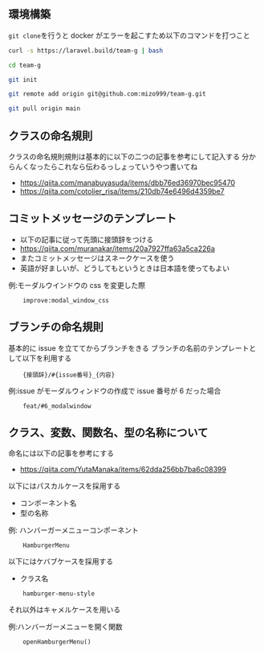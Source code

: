 ## 環境構築

`git clone`を行うと docker がエラーを起こすため以下のコマンドを打つこと

```bash
curl -s https://laravel.build/team-g | bash

cd team-g

git init

git remote add origin git@github.com:mizo999/team-g.git

git pull origin main
```

## クラスの命名規則

クラスの命名規則規則は基本的に以下の二つの記事を参考にして記入する
分からんくなったらこれなら伝わるっしょっていうやつ書いてね

-   https://qiita.com/manabuyasuda/items/dbb76ed36970bec95470
-   https://qiita.com/cotolier_risa/items/210db74e6496d4359be7

## コミットメッセージのテンプレート

-   以下の記事に従って先頭に接頭辞をつける
-   https://qiita.com/muranakar/items/20a7927ffa63a5ca226a
-   またコミットメッセージはスネークケースを使う
-   英語が好ましいが、どうしてもというときは日本語を使ってもよい

例:モーダルウインドウの css を変更した際

```
    improve:modal_window_css
```

## ブランチの命名規則

基本的に issue を立ててからブランチをきる
ブランチの名前のテンプレートとして以下を利用する

```
    {接頭辞}/#{issue番号}_{内容}
```

例:issue がモーダルウィンドウの作成で issue 番号が 6 だった場合

```
    feat/#6_modalwindow
```

## クラス、変数、関数名、型の名称について

命名には以下の記事を参考にする

-   https://qiita.com/YutaManaka/items/62dda256bb7ba6c08399

以下にはパスカルケースを採用する

-   コンポーネント名
-   型の名称

例: ハンバーガーメニューコンポーネント

```
    HamburgerMenu
```

以下にはケバブケースを採用する

-   クラス名

```
    hamburger-menu-style
```

それ以外はキャメルケースを用いる

例:ハンバーガーメニューを開く関数

```
    openHamburgerMenu()
```
